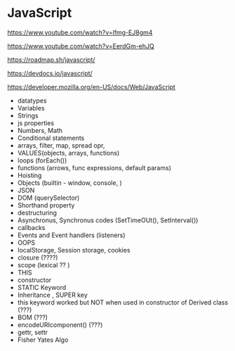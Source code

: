 # JavaScript

https://www.youtube.com/watch?v=lfmg-EJ8gm4


https://www.youtube.com/watch?v=EerdGm-ehJQ


https://roadmap.sh/javascript/


https://devdocs.io/javascript/


https://developer.mozilla.org/en-US/docs/Web/JavaScript



* datatypes
* Variables
* Strings
* js properties
* Numbers, Math
* Conditional statements
* arrays, filter, map, spread opr, 
* VALUES(objects, arrays, functions)
* loops (forEach())
* functions (arrows, func expressions, default params)
* Hoisting
* Objects (builtin - window, console, )
* JSON
* DOM (querySelector)
* Shorthand property
* destructuring
* Asynchronus, Synchronus codes (SetTimeOUt(), SetInterval())
* callbacks
* Events and Event handlers (listeners)
* OOPS
* localStorage, Session storage, cookies
* closure (????)
* scope (lexical ?? )
* THIS
* constructor
* STATIC Keyword
* Inheritance , SUPER key
* this keyword worked but NOT when used in constructor of Derived class (???)
* BOM (???)
* encodeURIcomponent() (???)
* gettr, settr
* Fisher Yates Algo








